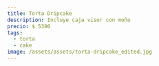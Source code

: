 ```yaml
---
title: Torta Dripcake
description: Incluye caja visor con moño
precio: $ 5300
tags:
  - torta
  - cake
image: /assets/assets/torta-dripcake_edited.jpg
---
```

